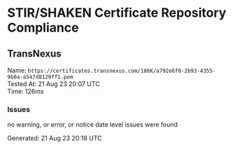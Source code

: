 # STIR/SHAKEN Certificate Repository Compliance

## TransNexus

Name: `https://certificates.transnexus.com/186K/a792e6f0-2b93-4355-9b0a-a547d8129ff1.pem`\
Tested At: 21 Aug 23 20:07 UTC\
Time: 126ms

### Issues

no warning, or error, or notice date level issues were found

Generated: 21 Aug 23 20:18 UTC